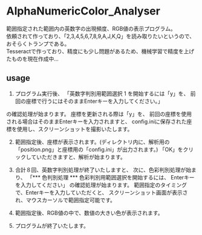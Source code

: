 # AlphaNumericColor_Analyser

範囲指定された範囲内の英数字の出現頻度、RGB値の表示プログラム。
<br />
依頼されて作っており、「2,3,4,5,6,7,8,9,A,J,K,Q」を読み取りたいというので、<br />
おそらくトランプである。
<br />
Tesseractで作っており、精度にも少し問題があるため、機械学習で精度を上げたものを現在作成中...


## usage
1. プログラム実行後、
「英数字判別用範囲選択 1 を開始するには「y」を、
前回の座標で行うにはそのままEnterキーを入力してください。」

の確認処理が始まります。
座標を更新される際は「y」を、
前回の座標を使用される場合はそのままEnterキーを入力されますと、
config.iniに保存された座標を使用し、スクリーンショットを撮影いたします。

2. 範囲指定後、座標が表示されます。(ディレクトリ内に、解析用の「position.png」と座標用の「config.ini」が出力されます。)
「OK」をクリックしていただきますと、解析が始まります。

3. 合計８回、英数字判別処理が終了いたしますと、
次に、色彩判別処理が始まり、
「*** 色判別処理 ***
色彩判別用範囲選択を開始するには、
Enterキーを入力してください」
の確認処理が始まります。
範囲指定のタイミングで、Enterキーを入力していただくと、
スクリーンショット画面が表示され、マウスカーソルで範囲指定可能です。

4. 範囲指定後、RGB値の中で、数値の大きい色が表示されます。

5. プログラムが終了いたします。

